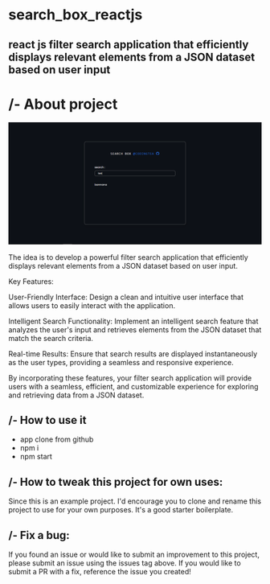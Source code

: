 # search_box_reactjs
## react js filter search application that efficiently displays relevant elements from a JSON dataset based on user input

# /- About project
<img src='/searchbox.PNG'  />

The idea is to develop a powerful filter search application that efficiently displays relevant elements from a JSON dataset based on user input.

Key Features:

User-Friendly Interface: Design a clean and intuitive user interface that allows users to easily interact with the application.

Intelligent Search Functionality: Implement an intelligent search feature that analyzes the user's input and retrieves elements from the JSON dataset that match the search criteria.

Real-time Results: Ensure that search results are displayed instantaneously as the user types, providing a seamless and responsive experience.

By incorporating these features, your filter search application will provide users with a seamless, efficient, and customizable experience for exploring and retrieving data from a JSON dataset.

## /- How to use it
<ul>
    <li>app clone from github</li>
    <li>npm i</li>
    <li>npm start</li>
</ul>

## /- How to tweak this project for own uses:

Since this is an example project. I'd encourage you to clone and rename this project to use for your own purposes. It's a good starter boilerplate.

## /- Fix a bug:

If you found an issue or would like to submit an improvement to this project, please submit an issue using the issues tag above. If you would like to submit a PR with a fix, reference the issue you created!
